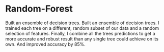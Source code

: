 # Random-Forest
Built an ensemble of decision trees. 
Built an ensemble of decision trees. I trained each tree on a different, random subset of our data and a random selection of features. Finally, I combine all the trees predictions to get a more accurate and robust result than any single tree could achieve on its own. And improved accuracy by 85%.
